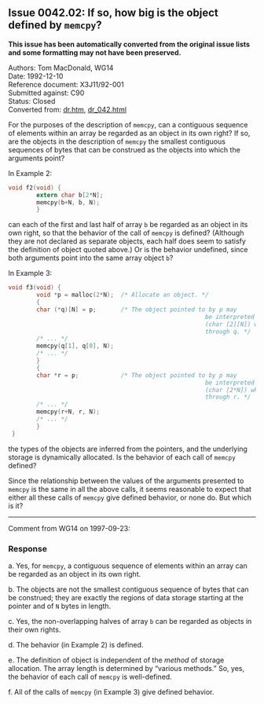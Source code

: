 ## Issue 0042.02: If so, how big is the object defined by `memcpy`?

**This issue has been automatically converted from the original issue lists and some formatting may not have been preserved.**

Authors: Tom MacDonald, WG14  
Date: 1992-12-10  
Reference document: X3J11/92-001  
Submitted against: C90  
Status: Closed  
Converted from: [dr.htm](https://www.open-std.org/jtc1/sc22/wg14/www/docs/dr.htm), [dr_042.html](https://www.open-std.org/jtc1/sc22/wg14/www/docs/dr_042.html)

For the purposes of the description of `memcpy`, can a contiguous sequence of
elements within an array be regarded as an object in its own right? If so, are
the objects in the description of `memcpy` the smallest contiguous sequences of
bytes that can be construed as the objects into which the arguments point?

In Example 2:

```c
void f2(void) {
        extern char b[2*N];
        memcpy(b+N, b, N);
        }
```

can each of the first and last half of array `b` be regarded as an object in its
own right, so that the behavior of the call of `memcpy` is defined? (Although
they are not declared as separate objects, each half does seem to satisfy the
definition of object quoted above.) Or is the behavior undefined, since both
arguments point into the same array object `b`?

In Example 3:

```c
void f3(void) {
        void *p = malloc(2*N);  /* Allocate an object. */
        {
        char (*q)[N] = p;       /* The object pointed to by p may
                                                        be interpreted as having type
                                                        (char [2][N]) when referenced
                                                        through q. */
        /* ... */
        memcpy(q[1], q[0], N);
        /* ... */
        }
        {
        char *r = p;            /* The object pointed to by p may
                                                        be interpreted as having type
                                                        (char [2*N]) when referenced
                                                        through r. */
        /* ... */
        memcpy(r+N, r, N);
        /* ... */
        }
 }
```

the types of the objects are inferred from the pointers, and the underlying
storage is dynamically allocated. Is the behavior of each call of `memcpy`
defined?

Since the relationship between the values of the arguments presented to `memcpy`
is the same in all the above calls, it seems reasonable to expect that either
all these calls of `memcpy` give defined behavior, or none do. But which is it?

---

Comment from WG14 on 1997-09-23:

### Response

a. Yes, for `memcpy`, a contiguous sequence of elements within an array can be
regarded as an object in its own right.

b. The objects are not the smallest contiguous sequence of bytes that can be
construed; they are exactly the regions of data storage starting at the pointer
and of `N` bytes in length.

c. Yes, the non-overlapping halves of array `b` can be regarded as objects in
their own rights.

d. The behavior (in Example 2\) is defined.

e. The definition of object is independent of the *method* of storage
allocation. The array length is determined by “various methods.” So, yes, the
behavior of each call of `memcpy` is well-defined.

f. All of the calls of `memcpy` (in Example 3\) give defined behavior.
